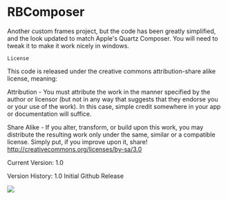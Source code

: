 # RBComposer

Another custom frames project, but the code has been greatly simplified, and the look updated to match Apple's Quartz Composer.
You will need to tweak it to make it work nicely in windows.

`License`

This code is released under the creative commons attribution-share alike license, meaning:

Attribution - You must attribute the work in the manner specified by the author or licensor 
(but not in any way that suggests that they endorse you or your use of the work).
In this case, simple credit somewhere in your app or documentation will suffice.

Share Alike - If you alter, transform, or build upon this work, you may distribute the resulting
work only under the same, similar or a compatible license.
Simply put, if you improve upon it, share!
http://creativecommons.org/licenses/by-sa/3.0

Current Version: 1.0

Version History:
1.0 Initial Github Release

![](https://raw.github.com/alexrestrepo/RBComposer/master/screen.png)